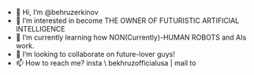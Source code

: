 - 👋 Hi, I’m @behruzerkinov
- 👀 I’m interested in become THE OWNER OF FUTURISTIC ARTIFICIAL INTELLIGENCE
- 🌱 I’m currently learning how NON(Currently)-HUMAN ROBOTS and AIs work.
- 💞️ I’m looking to collaborate on future-lover guys!
- 📫 How to reach me? insta \ bekhruzofficialusa | mail to <ME> 

<!---
behruzerkinov/behruzerkinov is a ✨ special ✨ repository because its `README.md` (this file) appears on your GitHub profile.
You can click the Preview link to take a look at your changes.
--->
